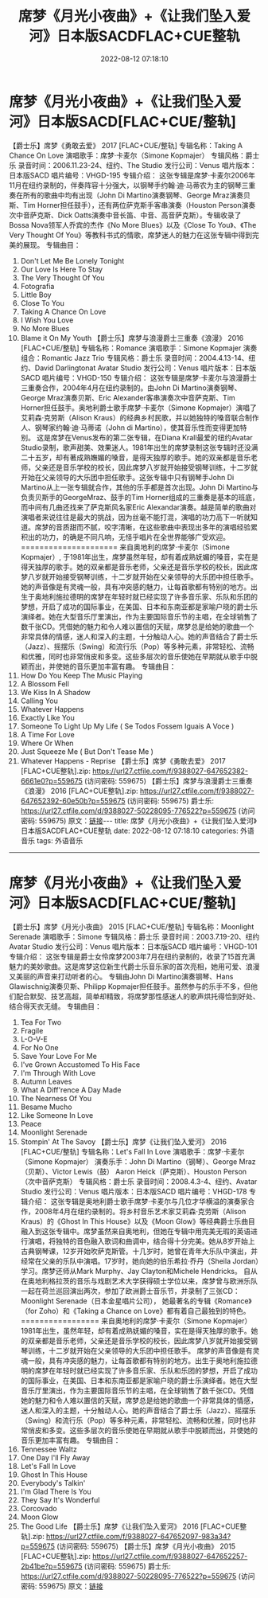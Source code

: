 ﻿---
title: 席梦《月光小夜曲》+《让我们坠入爱河》日本版SACDFLAC+CUE整轨
date: 2022-08-12 07:18:10
categories: 外语音乐
tags: 外语音乐
---
# 席梦《月光小夜曲》+《让我们坠入爱河》日本版SACD[FLAC+CUE/整轨]

【爵士乐】席梦《勇敢去爱》 2017 [FLAC+CUE/整轨]
专辑名称：Taking A Chance On Love
演唱歌手：席梦·卡麦尔（Simone Kopmajer）
专辑风格：爵士乐
录音时间：2006.11.23-24、纽约、The Studio
发行公司：Venus
唱片版本：日本版SACD
唱片编号：VHGD-195
专辑介绍：
这张专辑是席梦·卡麦尔2006年11月在纽约录制的，伴奏阵容十分强大，以钢琴手约翰·迪·马蒂农为主的钢琴三重奏在所有的歌曲中均有出现（John
Di Martino演奏钢琴、George Mraz演奏贝斯、Tim Horner担任鼓手），还有两位萨克斯手客串演奏（Houston
Person演奏次中音萨克斯、Dick Oatts演奏中音长笛、中音、高音萨克斯）。专辑收录了Bossa
Nova领军人乔宾的杰作《No More Blues》以及《Close To You》、《The Very Thought Of
You》等教科书式的情歌，席梦迷人的魅力在这张专辑中得到完美的展现。
专辑曲目：
01. Don't Let Me Be Lonely Tonight
02. Our Love Is Here To Stay
03. The Very Thought Of You
04. Fotografia
05. Little Boy
06. Close To You
07. Taking A Chance On Love
08. I Wish You Love
09. No More Blues
10. Blame it On My Youth
【爵士乐】席梦与浪漫爵士三重奏《浪漫》 2016 [FLAC+CUE/整轨]
专辑名称：Romance
演唱歌手：Simone Kopmajer
演奏组合：Romantic Jazz Trio
专辑风格：爵士乐
录音时间：2004.4.13-14、纽约、David Darlingtonat Avatar Studio
发行公司：Venus
唱片版本：日本版SACD
唱片编号：VHGD-150
专辑介绍：
这张专辑是席梦·卡麦尔与浪漫爵士三重奏合作，2004年4月在纽约录制的。由John Di
Martino演奏钢琴、George Mraz演奏贝斯、Eric Alexander客串演奏次中音萨克斯、Tim
Horner担任鼓手。奥地利爵士歌手席梦·卡麦尔（Simone Kopmajer）演唱了艾莉森·克劳斯（Alison
Kraus）的经典乡村民歌，并以她独特的嗓音联合制作人、钢琴家约翰·迪·马蒂诺（John di
Martino），使其音乐性而变得更加特别。
这是席梦在Venus发布的第二张专辑，在Diana Krall最爱的纽约Avatar
Studio录制，歌声甜美、效果迷人。1981年出生的席梦录制这张专辑时还没满二十五岁，却有著成熟嫵媚的嗓音，是得天独厚的歌手。她的双亲都是音乐老师，父亲还是音乐学校的校长，因此席梦八岁就开始接受钢琴训练，十二岁就开始在父亲领导的大乐团中担任歌手。这张专辑中只有钢琴手John
Di Martino从上一张专辑就合作，其他的乐手都是首次出现。John Di
Martino与负责贝斯手的GeorgeMraz、鼓手的Tim
Horner组成的三重奏是基本的班底，而中间有几曲还找来了萨克斯风名家Eric
Alexandar演奏。越是简单的歌曲对演唱者来说往往是最大的挑战，因为丝毫不能打混，演唱的功力高下一听就知道。席梦的音质甜而不腻，咬字清晰，在这些歌曲中表现出多年的演唱经验累积出的功力，的确是不同凡响，无怪乎唱片在全世界能够广受欢迎。
=====================
来自奥地利的席梦·卡麦尔（Simone Kopmajer）,
于1981年出生，席梦虽然年轻，却有着成熟妩媚的嗓音，实在是得天独厚的歌手。她的双亲都是音乐老师，父亲还是音乐学校的校长，因此席梦八岁就开始接受钢琴训练，十二岁就开始在父亲领导的大乐团中担任歌手。
她的声音像是有灵魂一般，具有冲突感的魅力，让每首歌都有特别的地方。出生于奥地利施拉德明的席梦在年轻时就已经实现了许多音乐家、乐队和乐团的梦想，开启了成功的国际事业，在美国、日本和东南亚都是家喻户晓的爵士乐演绎者。她在大型音乐厅里演出，作为主要国际音乐节的主唱，在全球销售了数千张CD。凭借她的魅力和令人难以置信的天赋，席梦总是给她的歌曲一个非常具体的情感，迷人和深入的主题，十分触动人心。她的声音结合了爵士乐（Jazz）、摇摆乐（Swing）和流行乐（Pop）等多种元素，非常轻松、流畅和优雅，同时也非常俏皮和多变。这些多层次的音乐使她在早期就从歌手中脱颖而出，并使她的音乐更加丰富有趣。
专辑曲目：
01. How Do You Keep The Music Playing
02. A Blossom Fell
03. We Kiss In A Shadow
04. Calling You
05. Whatever Happens
06. Exactly Like You
07. Someone To Light Up My Life ( Se Todos Fossem Iguais A
Voce )
08. A Time For Love
09. Where Or When
10. Just Squeeze Me ( But Don't Tease Me )
11. Whatever Happens - Reprise
【爵士乐】席梦《勇敢去爱》 2017 [FLAC+CUE整轨].zip:
https://url27.ctfile.com/f/9388027-647652382-6661e0?p=559675
(访问密码: 559675)
【爵士乐】席梦与浪漫爵士三重奏《浪漫》 2016 [FLAC+CUE整轨].zip: https://url27.ctfile.com/f/9388027-647652392-60e50b?p=559675
(访问密码: 559675)
爵士乐: https://url27.ctfile.com/d/9388027-50228095-776522?p=559675
(访问密码: 559675)
原文：[链接](https://blog.sina.com.cn/s/blog_1647c7e7601030yts.html)---
title: 席梦《月光小夜曲》+《让我们坠入爱河》日本版SACDFLAC+CUE整轨
date: 2022-08-12 07:18:10
categories: 外语音乐
tags: 外语音乐
---
# 席梦《月光小夜曲》+《让我们坠入爱河》日本版SACD[FLAC+CUE/整轨]

【爵士乐】席梦《月光小夜曲》 2015 [FLAC+CUE/整轨]
专辑名称：Moonlight Serenade
演唱歌手：Simone
专辑风格：爵士乐
录音时间：2003.7.19-20、纽约Avatar Studio
发行公司：Venus
唱片版本：日本版SACD
唱片编号：VHGD-101
专辑介绍：
这张专辑是爵士女伶席梦2003年7月在纽约录制的，收录了15首充满魅力的美妙歌曲。这是席梦这位新生代爵士乐音乐家的首次亮相，她用可爱、浪漫又美丽的声音来打动听者的心。
专辑由John Di Martino演奏钢琴、Hans Glawischnig演奏贝斯、Philipp
Kopmajer担任鼓手。虽然参与的乐手不多，但他们配合默契、技艺高超，简单却精致，将席梦那性感迷人的歌声烘托得恰到好处、结合得天衣无缝。
专辑曲目：
01. Tea For Two
02. Fragile
03. L-O-V-E
04. For No One
05. Save Your Love For Me
06. I've Grown Accustomed To His Face
07. I'm Through With Love
08. Autumn Leaves
09. What A Diff'rence A Day Made
10. The Nearness Of You
11. Besame Mucho
12. Like Someone In Love
13. Peace
14. Moonlight Serenade
15. Stompin' At The Savoy
【爵士乐】席梦《让我们坠入爱河》 2016 [FLAC+CUE/整轨]
专辑名称：Let's Fall In Love
演唱歌手：席梦·卡麦尔（Simone Kopmajer）
演奏乐手：John Di Martino（钢琴）、George Mraz（贝斯）、Victor Lewis（鼓）
Aaron Heick（萨克斯）、Houston
Person（次中音萨克斯）
专辑风格：爵士乐
录音时间：2008.4.3-4、纽约、Avatar Studio
发行公司：Venus
唱片版本：日本版SACD
唱片编号：VHGD-178
专辑介绍：
这张专辑是奥地利爵士歌手席梦·卡麦尔与几位才华横溢的演奏家合作，2008年4月在纽约录制的。将乡村音乐艺术家艾莉森·克劳斯（Alison
Kraus）的《Ghost In This House》以及《Moon
Glow》等经典爵士乐曲目融入到这张专辑中。席梦虽然来自奥地利，但她在专辑中用完美无瑕的英语进行演唱，将独特的音色融入歌词和曲调中，结合得十分完美。她从8岁开始上古典钢琴课，12岁开始吹萨克斯管。十几岁时，她曾在青年大乐队中演出，并经常在父亲的乐队中演唱。17岁时，她向她的伯乐希拉·乔丹（Sheila
Jordan）学习。席梦还师从Mark Murphy、Jay Clayton和Michele Hendricks。
自从在奥地利格拉茨的音乐与戏剧艺术大学获得硕士学位以来，席梦曾与欧洲乐队一起在荷兰巡回演出两次，参加了欧洲爵士音乐节，并录制了三张CD：Moonlight
Serenade（日本金星唱片公司）， 她最著名的专辑《Romance》（for Zoho）和《Taking a Chance on
Love》都有着自己最独到的特色。
=================
来自奥地利的席梦·卡麦尔（Simone
Kopmajer）1981年出生，虽然年轻，却有着成熟妩媚的嗓音，实在是得天独厚的歌手。她的双亲都是音乐老师，父亲还是音乐学校的校长，因此席梦八岁就开始接受钢琴训练，十二岁就开始在父亲领导的大乐团中担任歌手。
席梦的声音像是有灵魂一般，具有冲突感的魅力，让每首歌都有特别的地方。出生于奥地利施拉德明的席梦在年轻时就已经实现了许多音乐家、乐队和乐团的梦想，开启了成功的国际事业，在美国、日本和东南亚都是家喻户晓的爵士乐演绎者。她在大型音乐厅里演出，作为主要国际音乐节的主唱，在全球销售了数千张CD。凭借她的魅力和令人难以置信的天赋，席梦总是给她的歌曲一个非常具体的情感，迷人和深入的主题，十分触动人心。她的声音结合了爵士乐（Jazz）、摇摆乐（Swing）和流行乐（Pop）等多种元素，非常轻松、流畅和优雅，同时也非常俏皮和多变。这些多层次的音乐使她在早期就从歌手中脱颖而出，并使她的音乐更加丰富有趣。
专辑曲目：
01. Tennessee Waltz
02. One Day I'll Fly Away
03. Let's Fall In Love
04. Ghost In This House
05. Everybody's Talkin'
06. I'm Glad There Is You
07. They Say It's Wonderful
08. Corcovado
09. Moon Glow
10. The Good Life
【爵士乐】席梦《让我们坠入爱河》 2016 [FLAC+CUE整轨].zip:
https://url27.ctfile.com/f/9388027-647652097-983a34?p=559675
(访问密码: 559675)
【爵士乐】席梦《月光小夜曲》 2015 [FLAC+CUE整轨].zip: https://url27.ctfile.com/f/9388027-647652257-2b41be?p=559675
(访问密码: 559675)
爵士乐: https://url27.ctfile.com/d/9388027-50228095-776522?p=559675
(访问密码: 559675)
原文：[链接](https://blog.sina.com.cn/s/blog_1647c7e7601030yts.html)